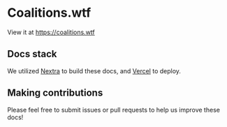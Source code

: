 # Coalitions.wtf

View it at https://coalitions.wtf

## Docs stack

We utilized [Nextra](https://nextra.site) to build these docs, and [Vercel](https://vercel.com/templates/next.js/documentation-starter-kit) to deploy. 

## Making contributions

Please feel free to submit issues or pull requests to help us improve these docs!
